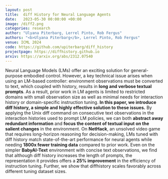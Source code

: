 ```yaml
---
layout: post
title:  diff History for Neural Language Agents
date:   2023-05-30 00:00:00 +00:00
image: /diff2.png
categories: research
author: "Ulyana Piterbarg, Lerrel Pinto, Rob Fergus"
authors: "<b>Ulyana Piterbarg</b>, Lerrel Pinto, Rob Fergus"
venue: ICML 2024
code: https://github.com/upiterbarg/diff_history
projectpage: https://diffhistory.github.io
arxiv: https://arxiv.org/abs/2312.07540
---
```

Neural Language Models (LMs) offer an exciting solution for general-purpose embodied control. However, a key technical issue arises when using an LM-based controller: environment observations must be converted to text, which coupled with history, results in <b>long and verbose textual prompts</b>. As a result, prior work in LM agents is limited to restricted domains with small observation size as well as minimal needs for interaction history or domain-specific instruction tuning. <b>In this paper, we introduce diff history, a simple and highly effective solution to these issues.</b> By applying the Unix diff command on consecutive text observations in the interaction histories used to prompt LM policies, we can both  <b>abstract away redundant information</b> and <b>focus the content of textual input on the salient changes</b> in the environment. On <b>NetHack</b>, an unsolved video game that requires long-horizon reasoning for decision-making, LMs tuned with diff history match state-of-the-art performance for neural agents while needing <b>1800x fewer training data</b> compared to prior work. Even on the simpler <b>BabyAI-Text</b> environment with concise text observations, we find that although  diff history increases the length of prompts, the representation it provides offers a <b>25% improvement</b> in the efficiency of instruction tuning. Further, we show that diffhistory scales favorably across different tuning dataset sizes.

